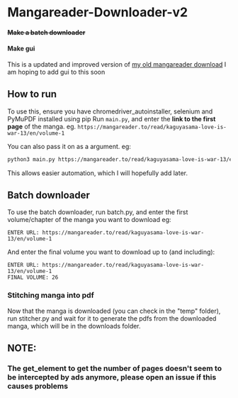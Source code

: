 # Mangareader-Downloader-v2

#### ~~Make a batch downloader~~
#### Make gui
This is a updated and improved version of [my old mangareader download](https://github.com/1s0n/Mangareader.to-downloader)
I am hoping to add gui to this soon

## How to run
To use this, ensure you have chromedriver_autoinstaller, selenium and PyMuPDF installed using pip
Run ```main.py```, and enter the __link to the first page__ of the manga. eg. ```https://mangareader.to/read/kaguyasama-love-is-war-13/en/volume-1```

You can also pass it on as a argument. eg:
```bash
python3 main.py https://mangareader.to/read/kaguyasama-love-is-war-13/en/volume-1
```
This allows easier automation, which I will hopefully add later.

## Batch downloader
To use the batch downloader, run batch.py, and enter the first volume/chapter of the manga you want to download
eg:
```
ENTER URL: https://mangareader.to/read/kaguyasama-love-is-war-13/en/volume-1
```
And enter the final volume you want to download up to (and including):
```
ENTER URL: https://mangareader.to/read/kaguyasama-love-is-war-13/en/volume-1
FINAL VOLUME: 26
```


### Stitching manga into pdf
Now that the manga is downloaded (you can check in the "temp" folder), run stitcher.py and wait for it to generate the pdfs from the downloaded manga, which will be in the downloads folder. 

## NOTE: 
### The get_element to get the number of pages doesn't seem to be intercepted by ads anymore, please open an issue if this causes problems
